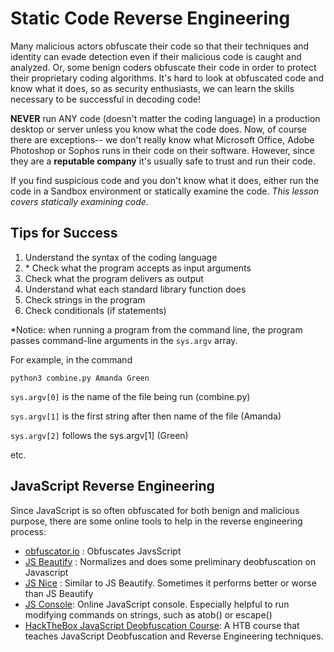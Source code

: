 # Static Code Reverse Engineering

Many malicious actors obfuscate their code so that their techniques and identity can evade detection even if their malicious code is caught and analyzed. Or, some benign coders obfuscate their code in order to protect their proprietary coding algorithms. It's hard to look at obfuscated code and know what it does, so as security enthusiasts, we can learn the skills necessary to be successful in decoding code!

**NEVER** run ANY code (doesn't matter the coding language) in a production desktop or server unless you know what the code does. Now, of course there are exceptions-- we don't really know what Microsoft Office, Adobe Photoshop or Sophos runs in their code on their software. However, since they are a **reputable company** it's usually safe to trust and run their code. 

If you find suspicious code and you don't know what it does, either run the code in a Sandbox environment or statically examine the code. *This lesson covers statically examining code.* 

## Tips for Success

1. Understand the syntax of the coding language
2. \* Check what the program accepts as input arguments
3. Check what the program delivers as output
4. Understand what each standard library function does
5. Check strings in the program
6. Check conditionals (if statements)

*Notice: when running a program from the command line, the program passes command-line arguments in the `sys.argv` array. 

For example, in the command
```linux
python3 combine.py Amanda Green
```
`sys.argv[0]` is the name of the file being run (combine.py)

`sys.argv[1]` is the first string after then name of the file (Amanda)

`sys.argv[2]` follows the sys.argv[1] (Green)

etc.


## JavaScript Reverse Engineering

Since JavaScript is so often obfuscated for both benign and malicious purpose, there are some online tools to help in the reverse engineering process:

- [obfuscator.io](https://obfuscator.io/) : Obfuscates JavsScript
- [JS Beautify](https://beautifier.io/) : Normalizes and does some preliminary deobfuscation on Javascript
- [JS Nice](http://www.jsnice.org/) : Similar to JS Beautify. Sometimes it performs better or worse than JS Beautify
- [JS Console](https://jsconsole.com/): Online JavaScript console. Especially helpful to run modifying commands on strings, such as atob() or escape()
- [HackTheBox JavaScript Deobfuscation Course](https://academy.hackthebox.com/module/41/section/449): A HTB course that teaches JavaScript Deobfuscation and Reverse Engineering techniques. 


